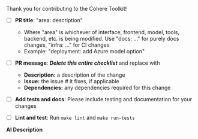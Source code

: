Thank you for contributing to the Cohere Toolkit!

- [ ] **PR title**: "area: description"
  - Where "area" is whichever of interface, frontend, model, tools, backend, etc. is being modified. Use "docs: ..." for purely docs changes, "infra: ..." for CI changes.
  - Example: "deployment: add Azure model option"


- [ ] **PR message**: ***Delete this entire checklist*** and replace with
    - **Description:** a description of the change
    - **Issue:** the issue # it fixes, if applicable
    - **Dependencies:** any dependencies required for this change


- [ ] **Add tests and docs**: Please include testing and documentation for your changes
- [ ] **Lint and test**: Run `make lint` and `make run-tests`

**AI Description**

<!-- begin-generated-description -->

<!--
  New: command-r-plus will maintain a pr description for you!
  Simply delete this section to opt out.
  Content inside this section will be overwritten by command as the PR is updated.
-->

<!-- end-generated-description -->
